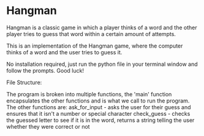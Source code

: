 # Hangman
Hangman is a classic game in which a player thinks of a word and the other player tries to guess that word within a certain amount of attempts.

This is an implementation of the Hangman game, where the computer thinks of a word and the user tries to guess it. 

No installation required, just run the python file in your terminal window and follow the prompts. Good luck!

File Structure:

The program is broken into multiple functions, the 'main' function encapsulates the other functions and is what we call to run the program.
The other functions are:
ask_for_input - asks the user for their guess and ensures that it isn't a number or special character
check_guess - checks the guessed letter to see if it is in the word, returns a string telling the user whether they were correct or not
